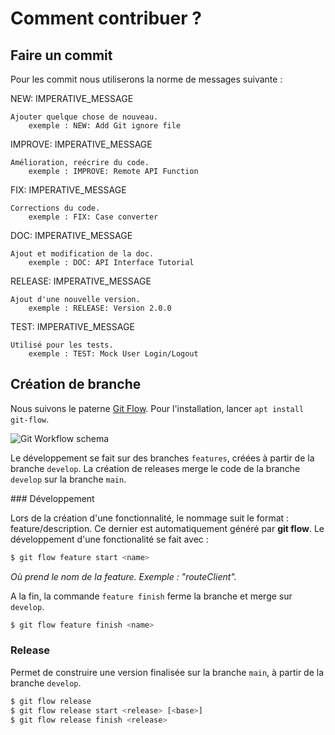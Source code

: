 # Comment contribuer ?

## Faire un commit

Pour les commit nous utiliserons la norme de messages suivante :

NEW: IMPERATIVE_MESSAGE

    Ajouter quelque chose de nouveau.
        exemple : NEW: Add Git ignore file

IMPROVE: IMPERATIVE_MESSAGE

    Amélioration, reécrire du code.
        exemple : IMPROVE: Remote API Function

FIX: IMPERATIVE_MESSAGE

    Corrections du code.
        exemple : FIX: Case converter

DOC: IMPERATIVE_MESSAGE

    Ajout et modification de la doc.
        exemple : DOC: API Interface Tutorial

RELEASE: IMPERATIVE_MESSAGE

    Ajout d'une nouvelle version.
        exemple : RELEASE: Version 2.0.0

TEST: IMPERATIVE_MESSAGE

    Utilisé pour les tests.
        exemple : TEST: Mock User Login/Logout


## Création de branche

Nous suivons le paterne [Git Flow](https://github.com/danielkummer/git-flow-cheatsheet).
Pour l'installation, lancer `apt install git-flow`.

![Git Workflow schema](https://wac-cdn.atlassian.com/dam/jcr:34c86360-8dea-4be4-92f7-6597d4d5bfae/02%20Feature%20branches.svg?cdnVersion=132)

Le développement se fait sur des branches `features`, créées à partir de la branche `develop`. La création de releases merge le code de la branche `develop` sur la branche `main`.

### Développement

Lors de la création d'une fonctionnalité, le nommage suit le format : feature/description.
Ce dernier est automatiquement généré par **git flow**. Le développement d'une fonctionalité se fait avec :

```bash
$ git flow feature start <name>
```

*Où <name> prend le nom de la feature. Exemple : "routeClient".*

A la fin, la commande `feature finish` ferme la branche et merge sur `develop`.

```bash
$ git flow feature finish <name>
```

### Release

Permet de construire une version finalisée sur la branche `main`, à partir de la branche `develop`.

```bash
$ git flow release
$ git flow release start <release> [<base>]
$ git flow release finish <release>
```
